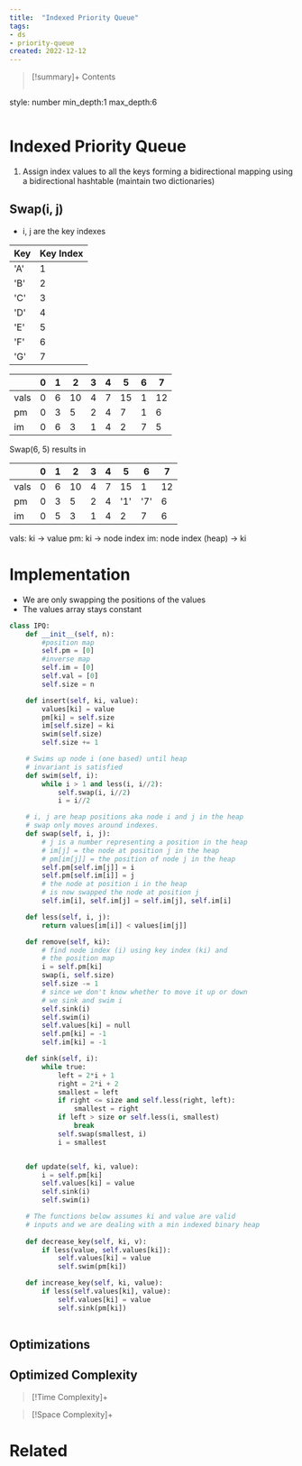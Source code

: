 ```yaml
---
title:  "Indexed Priority Queue"
tags:
- ds
- priority-queue
created: 2022-12-12
---
```


>[!summary]+ Contents
>```toc
style: number
min_depth:1
max_depth:6 
>```


# Indexed Priority Queue
1. Assign index values to all the keys forming a bidirectional mapping using a bidirectional hashtable (maintain two dictionaries)

## Swap(i, j)
- i, j are the key indexes

Key | Key Index
---- | ---- 
'A' | 1
'B' | 2
'C' | 3
'D' | 4
'E' | 5
'F' | 6
'G' | 7

|      | 0   | 1   | 2   | 3   | 4   | 5   | 6   | 7   |
| ---- | --- | --- | --- | --- | --- | --- | --- | --- |
| vals |  0   |  6   | 10    |  4   |  7   |   15  |   1  |   12  |
| pm   |  0   |  3   |  5   |   2  |  4   |   7  |   1  |   6  |
| im   |  0   |  6   |  3   |  1   |  4   |  2   |  7   |  5   |

Swap(6, 5) results in

|      | 0   | 1   | 2   | 3   | 4   | 5   | 6   | 7   |
| ---- | --- | --- | --- | --- | --- | --- | --- | --- |
| vals |  0   |  6   | 10    |  4   |  7   |   15  |   1  |   12  |
| pm   |  0   |  3   |  5   |   2  |  4   |   '1'  |   '7'  |   6  |
| im   |  0   |  5   |  3   |  1   |  4   |  2   |  7   |  6   |

vals: ki -> value
pm: ki -> node index
im: node index (heap) -> ki

# Implementation

- We are only swapping the positions of the values
- The values array stays constant


```python
class IPQ:
	def __init__(self, n):
		#position map
		self.pm = [0]
		#inverse map
		self.im = [0]
		self.val = [0]
		self.size = n

	def insert(self, ki, value):
		values[ki] = value
		pm[ki] = self.size
		im[self.size] = ki
		swim(self.size)
		self.size += 1

	# Swims up node i (one based) until heap 
	# invariant is satisfied
	def swim(self, i):
		while i > 1 and less(i, i//2):
			self.swap(i, i//2)	
			i = i//2

	# i, j are heap positions aka node i and j in the heap
	# swap only moves around indexes.  
	def swap(self, i, j):
		# j is a number representing a position in the heap
		# im[j] = the node at position j in the heap
		# pm[im[j]] = the position of node j in the heap
		self.pm[self.im[j]] = i
		self.pm[self.im[i]] = j
		# the node at position i in the heap 
		# is now swapped the node at position j
		self.im[i], self.im[j] = self.im[j], self.im[i]

	def less(self, i, j):
		return values[im[i]] < values[im[j]]

	def remove(self, ki):
		# find node index (i) using key index (ki) and 
		# the position map
		i = self.pm[ki]
		swap(i, self.size)
		self.size -= 1
		# since we don't know whether to move it up or down
		# we sink and swim i
		self.sink(i)
		self.swim(i)
		self.values[ki] = null
		self.pm[ki] = -1
		self.im[ki] = -1

	def sink(self, i):
		while true:
			left = 2*i + 1
			right = 2*i + 2
			smallest = left
			if right <= size and self.less(right, left):
				smallest = right
			if left > size or self.less(i, smallest)
				break
			self.swap(smallest, i)
			i = smallest


	def update(self, ki, value):
		i = self.pm[ki]
		self.values[ki] = value
		self.sink(i)
		self.swim(i)

	# The functions below assumes ki and value are valid 
	# inputs and we are dealing with a min indexed binary heap
	
	def decrease_key(self, ki, v):
		if less(value, self.values[ki]):
			self.values[ki] = value
			self.swim(pm[ki])

	def increase_key(self, ki, value):
		if less(self.values[ki], value):
			self.values[ki] = value
			self.sink(pm[ki])
	
```

## Optimizations

## Optimized Complexity

>[!Time Complexity]+

>[!Space Complexity]+



# Related
